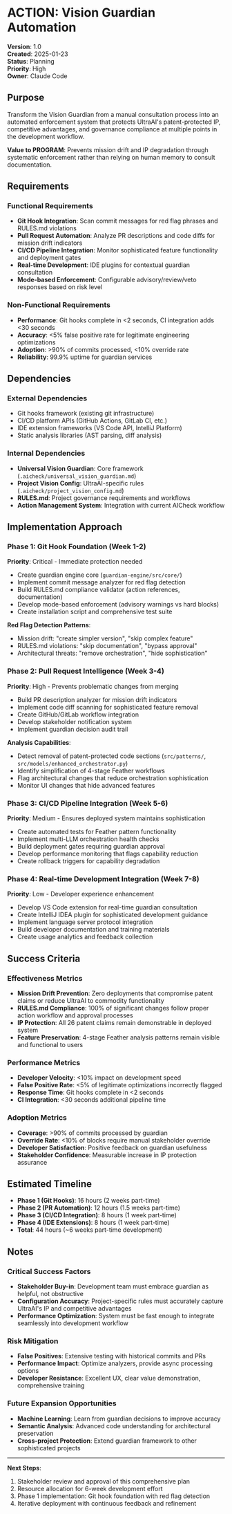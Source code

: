# ACTION: Vision Guardian Automation

**Version**: 1.0  
**Created**: 2025-01-23  
**Status**: Planning  
**Priority**: High  
**Owner**: Claude Code  

## Purpose

Transform the Vision Guardian from a manual consultation process into an automated enforcement system that protects UltraAI's patent-protected IP, competitive advantages, and governance compliance at multiple points in the development workflow.

**Value to PROGRAM**: Prevents mission drift and IP degradation through systematic enforcement rather than relying on human memory to consult documentation.

## Requirements

### Functional Requirements
- **Git Hook Integration**: Scan commit messages for red flag phrases and RULES.md violations
- **Pull Request Automation**: Analyze PR descriptions and code diffs for mission drift indicators  
- **CI/CD Pipeline Integration**: Monitor sophisticated feature functionality and deployment gates
- **Real-time Development**: IDE plugins for contextual guardian consultation
- **Mode-based Enforcement**: Configurable advisory/review/veto responses based on risk level

### Non-Functional Requirements
- **Performance**: Git hooks complete in <2 seconds, CI integration adds <30 seconds
- **Accuracy**: <5% false positive rate for legitimate engineering optimizations
- **Adoption**: >90% of commits processed, <10% override rate
- **Reliability**: 99.9% uptime for guardian services

## Dependencies

### External Dependencies
- Git hooks framework (existing git infrastructure)
- CI/CD platform APIs (GitHub Actions, GitLab CI, etc.)
- IDE extension frameworks (VS Code API, IntelliJ Platform)
- Static analysis libraries (AST parsing, diff analysis)

### Internal Dependencies  
- **Universal Vision Guardian**: Core framework (`.aicheck/universal_vision_guardian.md`)
- **Project Vision Config**: UltraAI-specific rules (`.aicheck/project_vision_config.md`)
- **RULES.md**: Project governance requirements and workflows
- **Action Management System**: Integration with current AICheck workflow

## Implementation Approach

### Phase 1: Git Hook Foundation (Week 1-2)
**Priority**: Critical - Immediate protection needed

- Create guardian engine core (`guardian-engine/src/core/`)
- Implement commit message analyzer for red flag detection
- Build RULES.md compliance validator (action references, documentation)
- Develop mode-based enforcement (advisory warnings vs hard blocks)
- Create installation script and comprehensive test suite

**Red Flag Detection Patterns**:
- Mission drift: "create simpler version", "skip complex feature"
- RULES.md violations: "skip documentation", "bypass approval" 
- Architectural threats: "remove orchestration", "hide sophistication"

### Phase 2: Pull Request Intelligence (Week 3-4)
**Priority**: High - Prevents problematic changes from merging

- Build PR description analyzer for mission drift indicators
- Implement code diff scanning for sophisticated feature removal
- Create GitHub/GitLab workflow integration
- Develop stakeholder notification system
- Implement guardian decision audit trail

**Analysis Capabilities**:
- Detect removal of patent-protected code sections (`src/patterns/`, `src/models/enhanced_orchestrator.py`)
- Identify simplification of 4-stage Feather workflows
- Flag architectural changes that reduce orchestration sophistication
- Monitor UI changes that hide advanced features

### Phase 3: CI/CD Pipeline Integration (Week 5-6)
**Priority**: Medium - Ensures deployed system maintains sophistication

- Create automated tests for Feather pattern functionality
- Implement multi-LLM orchestration health checks
- Build deployment gates requiring guardian approval
- Develop performance monitoring that flags capability reduction
- Create rollback triggers for capability degradation

### Phase 4: Real-time Development Integration (Week 7-8)
**Priority**: Low - Developer experience enhancement

- Develop VS Code extension for real-time guardian consultation
- Create IntelliJ IDEA plugin for sophisticated development guidance
- Implement language server protocol integration
- Build developer documentation and training materials
- Create usage analytics and feedback collection

## Success Criteria

### Effectiveness Metrics
- **Mission Drift Prevention**: Zero deployments that compromise patent claims or reduce UltraAI to commodity functionality
- **RULES.md Compliance**: 100% of significant changes follow proper action workflow and approval processes
- **IP Protection**: All 26 patent claims remain demonstrable in deployed system
- **Feature Preservation**: 4-stage Feather analysis patterns remain visible and functional to users

### Performance Metrics  
- **Developer Velocity**: <10% impact on development speed
- **False Positive Rate**: <5% of legitimate optimizations incorrectly flagged
- **Response Time**: Git hooks complete in <2 seconds
- **CI Integration**: <30 seconds additional pipeline time

### Adoption Metrics
- **Coverage**: >90% of commits processed by guardian
- **Override Rate**: <10% of blocks require manual stakeholder override
- **Developer Satisfaction**: Positive feedback on guardian usefulness
- **Stakeholder Confidence**: Measurable increase in IP protection assurance

## Estimated Timeline

- **Phase 1 (Git Hooks)**: 16 hours (2 weeks part-time)
- **Phase 2 (PR Automation)**: 12 hours (1.5 weeks part-time)
- **Phase 3 (CI/CD Integration)**: 8 hours (1 week part-time)
- **Phase 4 (IDE Extensions)**: 8 hours (1 week part-time)
- **Total**: 44 hours (~6 weeks part-time development)

## Notes

### Critical Success Factors
- **Stakeholder Buy-in**: Development team must embrace guardian as helpful, not obstructive
- **Configuration Accuracy**: Project-specific rules must accurately capture UltraAI's IP and competitive advantages
- **Performance Optimization**: System must be fast enough to integrate seamlessly into development workflow

### Risk Mitigation
- **False Positives**: Extensive testing with historical commits and PRs
- **Performance Impact**: Optimize analyzers, provide async processing options
- **Developer Resistance**: Excellent UX, clear value demonstration, comprehensive training

### Future Expansion Opportunities
- **Machine Learning**: Learn from guardian decisions to improve accuracy
- **Semantic Analysis**: Advanced code understanding for architectural preservation
- **Cross-project Protection**: Extend guardian framework to other sophisticated projects

---

**Next Steps**: 
1. Stakeholder review and approval of this comprehensive plan
2. Resource allocation for 6-week development effort
3. Phase 1 implementation: Git hook foundation with red flag detection
4. Iterative deployment with continuous feedback and refinement
